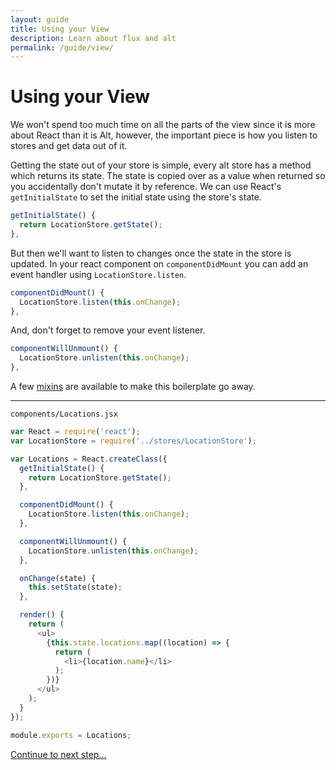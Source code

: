 ```yaml
---
layout: guide
title: Using your View
description: Learn about flux and alt
permalink: /guide/view/
---
```


# Using your View

We won't spend too much time on all the parts of the view since it is more about React than it is Alt, however, the important piece is how you listen to stores and get data out of it.

Getting the state out of your store is simple, every alt store has a method which returns its state. The state is copied over as a value when returned so you accidentally don't mutate it by reference. We can use React's `getInitialState` to set the initial state using the store's state.

```js
getInitialState() {
  return LocationStore.getState();
},
```

But then we'll want to listen to changes once the state in the store is updated. In your react component on `componentDidMount` you can add an event handler using `LocationStore.listen`.

```js
componentDidMount() {
  LocationStore.listen(this.onChange);
},
```

And, don't forget to remove your event listener.

```js
componentWillUnmount() {
  LocationStore.unlisten(this.onChange);
},
```

A few [mixins](https://github.com/goatslacker/alt/tree/master/mixins) are available to make this boilerplate go away.

---

`components/Locations.jsx`

```js
var React = require('react');
var LocationStore = require('../stores/LocationStore');

var Locations = React.createClass({
  getInitialState() {
    return LocationStore.getState();
  },

  componentDidMount() {
    LocationStore.listen(this.onChange);
  },

  componentWillUnmount() {
    LocationStore.unlisten(this.onChange);
  },

  onChange(state) {
    this.setState(state);
  },

  render() {
    return (
      <ul>
        {this.state.locations.map((location) => {
          return (
            <li>{location.name}</li>
          );
        })}
      </ul>
    );
  }
});

module.exports = Locations;
```

[Continue to next step...](/guide/async)
